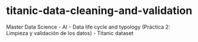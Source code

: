 # titanic-data-cleaning-and-validation
Master Data Science - AI - Data life cycle and typology (Práctica 2: Limpieza y validación de los datos) - Titanic dataset
